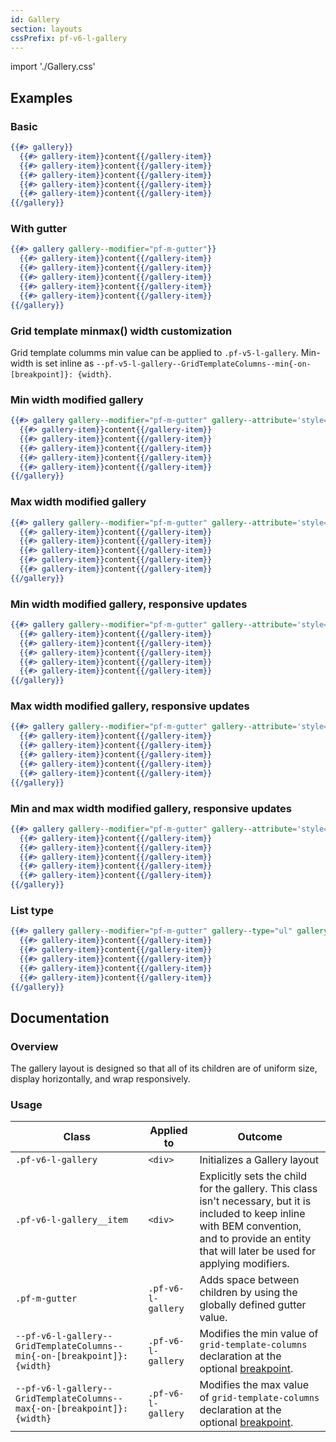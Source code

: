 ```yaml
---
id: Gallery
section: layouts
cssPrefix: pf-v6-l-gallery
---
```


import './Gallery.css'

## Examples
### Basic
```hbs
{{#> gallery}}
  {{#> gallery-item}}content{{/gallery-item}}
  {{#> gallery-item}}content{{/gallery-item}}
  {{#> gallery-item}}content{{/gallery-item}}
  {{#> gallery-item}}content{{/gallery-item}}
  {{#> gallery-item}}content{{/gallery-item}}
{{/gallery}}
```

### With gutter
```hbs
{{#> gallery gallery--modifier="pf-m-gutter"}}
  {{#> gallery-item}}content{{/gallery-item}}
  {{#> gallery-item}}content{{/gallery-item}}
  {{#> gallery-item}}content{{/gallery-item}}
  {{#> gallery-item}}content{{/gallery-item}}
  {{#> gallery-item}}content{{/gallery-item}}
{{/gallery}}
```

### Grid template minmax() width customization

Grid template columms min value can be applied to <code>.pf-v5-l-gallery</code>.  Min-width is set inline as `--pf-v5-l-gallery--GridTemplateColumns--min{-on-[breakpoint]}: {width}`.

### Min width modified gallery
```hbs
{{#> gallery gallery--modifier="pf-m-gutter" gallery--attribute='style="--pf-v5-l-gallery--GridTemplateColumns--min: 150px;"'}}
  {{#> gallery-item}}content{{/gallery-item}}
  {{#> gallery-item}}content{{/gallery-item}}
  {{#> gallery-item}}content{{/gallery-item}}
  {{#> gallery-item}}content{{/gallery-item}}
  {{#> gallery-item}}content{{/gallery-item}}
{{/gallery}}
```

### Max width modified gallery
```hbs
{{#> gallery gallery--modifier="pf-m-gutter" gallery--attribute='style="--pf-v5-l-gallery--GridTemplateColumns--max: 300px;"'}}
  {{#> gallery-item}}content{{/gallery-item}}
  {{#> gallery-item}}content{{/gallery-item}}
  {{#> gallery-item}}content{{/gallery-item}}
  {{#> gallery-item}}content{{/gallery-item}}
  {{#> gallery-item}}content{{/gallery-item}}
{{/gallery}}
```

### Min width modified gallery, responsive updates
```hbs
{{#> gallery gallery--modifier="pf-m-gutter" gallery--attribute='style="--pf-v5-l-gallery--GridTemplateColumns--min-on-md: 100px; --pf-v5-l-gallery--GridTemplateColumns--min-on-lg: 150px; --pf-v5-l-gallery--GridTemplateColumns--min-on-xl: 200px; --pf-v5-l-gallery--GridTemplateColumns--min-on-2xl: 300px;"'}}
  {{#> gallery-item}}content{{/gallery-item}}
  {{#> gallery-item}}content{{/gallery-item}}
  {{#> gallery-item}}content{{/gallery-item}}
  {{#> gallery-item}}content{{/gallery-item}}
  {{#> gallery-item}}content{{/gallery-item}}
{{/gallery}}
```

### Max width modified gallery, responsive updates
```hbs
{{#> gallery gallery--modifier="pf-m-gutter" gallery--attribute='style="--pf-v5-l-gallery--GridTemplateColumns--max-on-md: 280px; --pf-v5-l-gallery--GridTemplateColumns--max-on-lg: 320px; --pf-v5-l-gallery--GridTemplateColumns--max-on-2xl: 400px;"'}}
  {{#> gallery-item}}content{{/gallery-item}}
  {{#> gallery-item}}content{{/gallery-item}}
  {{#> gallery-item}}content{{/gallery-item}}
  {{#> gallery-item}}content{{/gallery-item}}
  {{#> gallery-item}}content{{/gallery-item}}
{{/gallery}}
```

### Min and max width modified gallery, responsive updates
```hbs
{{#> gallery gallery--modifier="pf-m-gutter" gallery--attribute='style="--pf-v5-l-gallery--GridTemplateColumns--min: 100%; --pf-v5-l-gallery--GridTemplateColumns--min-on-md: 100px; --pf-v5-l-gallery--GridTemplateColumns--max-on-md: 200px; --pf-v5-l-gallery--GridTemplateColumns--min-on-xl: 300px; --pf-v5-l-gallery--GridTemplateColumns--max-on-xl: 1fr;"'}}
  {{#> gallery-item}}content{{/gallery-item}}
  {{#> gallery-item}}content{{/gallery-item}}
  {{#> gallery-item}}content{{/gallery-item}}
  {{#> gallery-item}}content{{/gallery-item}}
  {{#> gallery-item}}content{{/gallery-item}}
{{/gallery}}
```

### List type
```hbs
{{#> gallery gallery--modifier="pf-m-gutter" gallery--type="ul" gallery-item--type="li"}}
  {{#> gallery-item}}content{{/gallery-item}}
  {{#> gallery-item}}content{{/gallery-item}}
  {{#> gallery-item}}content{{/gallery-item}}
  {{#> gallery-item}}content{{/gallery-item}}
  {{#> gallery-item}}content{{/gallery-item}}
{{/gallery}}
```

## Documentation
### Overview
The gallery layout is designed so that all of its children are of uniform size, display horizontally, and wrap responsively.

### Usage
| Class | Applied to | Outcome |
| -- | -- | -- |
| `.pf-v6-l-gallery` |  `<div>` |  Initializes a Gallery layout |
| `.pf-v6-l-gallery__item` | `<div>` |  Explicitly sets the child for the gallery. This class isn't necessary, but it is included to keep inline with BEM convention, and to provide an entity that will later be used for applying modifiers. |
| `.pf-m-gutter` | `.pf-v6-l-gallery` | Adds space between children by using the globally defined gutter value. |
| `--pf-v6-l-gallery--GridTemplateColumns--min{-on-[breakpoint]}: {width}` | `.pf-v6-l-gallery` | Modifies the min value of `grid-template-columns` declaration at the optional [breakpoint](/developer-resources/global-css-variables#breakpoint-variables-and-class-suffixes). |
| `--pf-v6-l-gallery--GridTemplateColumns--max{-on-[breakpoint]}: {width}` | `.pf-v6-l-gallery` | Modifies the max value of `grid-template-columns` declaration at the optional [breakpoint](/developer-resources/global-css-variables#breakpoint-variables-and-class-suffixes). |
